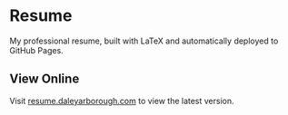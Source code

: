 # Resume

My professional resume, built with LaTeX and automatically deployed to GitHub Pages.

## View Online

Visit [resume.daleyarborough.com](https://resume.daleyarborough.com) to view the latest version.

